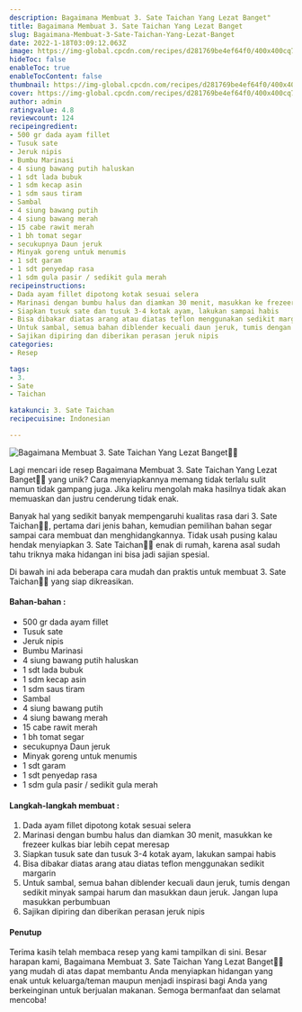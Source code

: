 ```yaml
---
description: Bagaimana Membuat 3. Sate Taichan Yang Lezat Banget"
title: Bagaimana Membuat 3. Sate Taichan Yang Lezat Banget
slug: Bagaimana-Membuat-3-Sate-Taichan-Yang-Lezat-Banget
date: 2022-1-18T03:09:12.063Z
image: https://img-global.cpcdn.com/recipes/d281769be4ef64f0/400x400cq70/photo.jpg
hideToc: false
enableToc: true
enableTocContent: false
thumbnail: https://img-global.cpcdn.com/recipes/d281769be4ef64f0/400x400cq70/photo.jpg
cover: https://img-global.cpcdn.com/recipes/d281769be4ef64f0/400x400cq70/photo.jpg
author: admin
ratingvalue: 4.8
reviewcount: 124
recipeingredient:
- 500 gr dada ayam fillet
- Tusuk sate
- Jeruk nipis
- Bumbu Marinasi
- 4 siung bawang putih haluskan
- 1 sdt lada bubuk
- 1 sdm kecap asin
- 1 sdm saus tiram
- Sambal
- 4 siung bawang putih
- 4 siung bawang merah
- 15 cabe rawit merah
- 1 bh tomat segar
- secukupnya Daun jeruk
- Minyak goreng untuk menumis
- 1 sdt garam
- 1 sdt penyedap rasa
- 1 sdm gula pasir / sedikit gula merah
recipeinstructions:
- Dada ayam fillet dipotong kotak sesuai selera
- Marinasi dengan bumbu halus dan diamkan 30 menit, masukkan ke frezeer kulkas biar lebih cepat meresap
- Siapkan tusuk sate dan tusuk 3-4 kotak ayam, lakukan sampai habis
- Bisa dibakar diatas arang atau diatas teflon menggunakan sedikit margarin
- Untuk sambal, semua bahan diblender kecuali daun jeruk, tumis dengan sedikit minyak sampai harum dan masukkan daun jeruk. Jangan lupa masukkan perbumbuan
- Sajikan dipiring dan diberikan perasan jeruk nipis
categories:
- Resep

tags:
- 3.
- Sate
- Taichan

katakunci: 3. Sate Taichan
recipecuisine: Indonesian

---
```


![Bagaimana Membuat 3. Sate Taichan Yang Lezat Banget👩‍🍳](https://img-global.cpcdn.com/recipes/d281769be4ef64f0/400x400cq70/photo.jpg)

Lagi mencari ide resep Bagaimana Membuat 3. Sate Taichan Yang Lezat Banget👩‍🍳 yang unik? Cara menyiapkannya memang tidak terlalu sulit namun tidak gampang juga. Jika keliru mengolah maka hasilnya tidak akan memuaskan dan justru cenderung tidak enak.

Banyak hal yang sedikit banyak mempengaruhi kualitas rasa dari 3. Sate Taichan👩‍🍳, pertama dari jenis bahan, kemudian pemilihan bahan segar sampai cara membuat dan menghidangkannya. Tidak usah pusing kalau hendak menyiapkan 3. Sate Taichan👩‍🍳 enak di rumah, karena asal sudah tahu triknya maka hidangan ini bisa jadi sajian spesial.

Di bawah ini ada beberapa cara mudah dan praktis untuk membuat 3. Sate Taichan👩‍🍳 yang siap dikreasikan.

<!--inarticleads1-->

#### Bahan-bahan :

- 500 gr dada ayam fillet
- Tusuk sate
- Jeruk nipis
- Bumbu Marinasi
- 4 siung bawang putih haluskan
- 1 sdt lada bubuk
- 1 sdm kecap asin
- 1 sdm saus tiram
- Sambal
- 4 siung bawang putih
- 4 siung bawang merah
- 15 cabe rawit merah
- 1 bh tomat segar
- secukupnya Daun jeruk
- Minyak goreng untuk menumis
- 1 sdt garam
- 1 sdt penyedap rasa
- 1 sdm gula pasir / sedikit gula merah

<!--inarticleads2-->

#### Langkah-langkah membuat :

1. Dada ayam fillet dipotong kotak sesuai selera
1. Marinasi dengan bumbu halus dan diamkan 30 menit, masukkan ke frezeer kulkas biar lebih cepat meresap
1. Siapkan tusuk sate dan tusuk 3-4 kotak ayam, lakukan sampai habis
1. Bisa dibakar diatas arang atau diatas teflon menggunakan sedikit margarin
1. Untuk sambal, semua bahan diblender kecuali daun jeruk, tumis dengan sedikit minyak sampai harum dan masukkan daun jeruk. Jangan lupa masukkan perbumbuan
1. Sajikan dipiring dan diberikan perasan jeruk nipis

#### Penutup

Terima kasih telah membaca resep yang kami tampilkan di sini. Besar harapan kami, Bagaimana Membuat 3. Sate Taichan Yang Lezat Banget👩‍🍳 yang mudah di atas dapat membantu Anda menyiapkan hidangan yang enak untuk keluarga/teman maupun menjadi inspirasi bagi Anda yang berkeinginan untuk berjualan makanan. Semoga bermanfaat dan selamat mencoba!